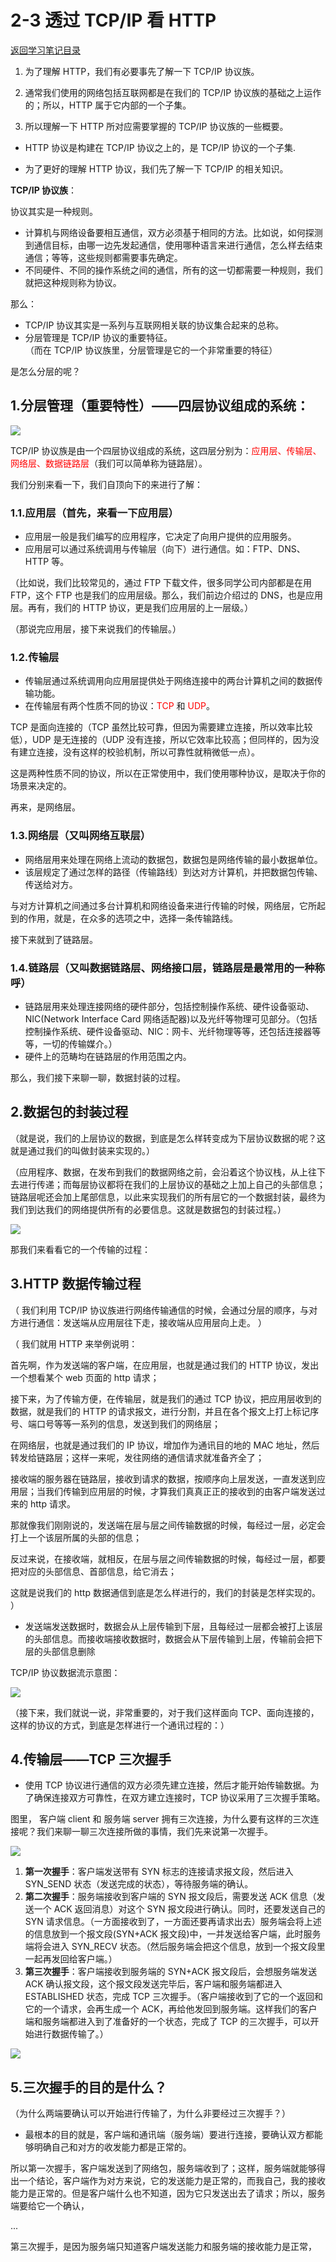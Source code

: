 # 2-3 透过 TCP/IP 看 HTTP

[返回学习笔记目录](/README.md)

1. 为了理解 HTTP，我们有必要事先了解一下 TCP/IP 协议族。

2. 通常我们使用的网络包括互联网都是在我们的 TCP/IP 协议族的基础之上运作的；所以，HTTP 属于它内部的一个子集。

3. 所以理解一下 HTTP 所对应需要掌握的 TCP/IP 协议族的一些概要。

- HTTP 协议是构建在 TCP/IP 协议之上的，是 TCP/IP 协议的一个子集.

- 为了更好的理解 HTTP 协议，我们先了解一下 TCP/IP 的相关知识。

**TCP/IP 协议族**：

协议其实是一种规则。

- 计算机与网络设备要相互通信，双方必须基于相同的方法。比如说，如何探测到通信目标，由哪一边先发起通信，使用哪种语言来进行通信，怎么样去结束通信；等等，这些规则都需要事先确定。
- 不同硬件、不同的操作系统之间的通信，所有的这一切都需要一种规则，我们就把这种规则称为协议。

那么：

- TCP/IP 协议其实是一系列与互联网相关联的协议集合起来的总称。
- 分层管理是 TCP/IP 协议的重要特征。  
  （而在 TCP/IP 协议族里，分层管理是它的一个非常重要的特征）

是怎么分层的呢？

## 1.分层管理（重要特性）——四层协议组成的系统：

<img src="imgs/HTTP-分层管理（重要特性）.png"/>

TCP/IP 协议族是由一个四层协议组成的系统，这四层分别为：<span style="color:red;">应用层、传输层、网络层、数据链路层</span>（我们可以简单称为链路层）。

我们分别来看一下，我们自顶向下的来进行了解：

### 1.1.应用层（首先，来看一下应用层）

- 应用层一般是我们编写的应用程序，它决定了向用户提供的应用服务。
- 应用层可以通过系统调用与传输层（向下）进行通信。如：FTP、DNS、HTTP 等。

（比如说，我们比较常见的，通过 FTP 下载文件，很多同学公司内部都是在用 FTP，这个 FTP 也是我们的应用层级。那么，我们前边介绍过的 DNS，也是应用层。再有，我们的 HTTP 协议，更是我们应用层的上一层级。）

（那说完应用层，接下来说我们的传输层。）

### 1.2.传输层

- 传输层通过系统调用向应用层提供处于网络连接中的两台计算机之间的数据传输功能。
- 在传输层有两个性质不同的协议：<span style="color:red;">TCP</span> 和 <span style="color:red;">UDP</span>。

TCP 是面向连接的（TCP 虽然比较可靠，但因为需要建立连接，所以效率比较低），UDP 是无连接的（UDP 没有连接，所以它效率比较高；但同样的，因为没有建立连接，没有这样的校验机制，所以可靠性就稍微低一点）。

这是两种性质不同的协议，所以在正常使用中，我们使用哪种协议，是取决于你的场景来决定的。

再来，是网络层。

### 1.3.网络层（又叫网络互联层）

- 网络层用来处理在网络上流动的数据包，数据包是网络传输的最小数据单位。
- 该层规定了通过怎样的路径（传输路线）到达对方计算机，并把数据包传输、传送给对方。

与对方计算机之间通过多台计算机和网络设备来进行传输的时候，网络层，它所起到的作用，就是，在众多的选项之中，选择一条传输路线。

接下来就到了链路层。

### 1.4.链路层（又叫数据链路层、网络接口层，链路层是最常用的一种称呼）

- 链路层用来处理连接网络的硬件部分，包括控制操作系统、硬件设备驱动、NIC(Network Interface Card 网络适配器)以及光纤等物理可见部分。（包括控制操作系统、硬件设备驱动、NIC：网卡、光纤物理等等，还包括连接器等等，一切的传输媒介。）
- 硬件上的范畴均在链路层的作用范围之内。

那么，我们接下来聊一聊，数据封装的过程。

## 2.数据包的封装过程

（就是说，我们的上层协议的数据，到底是怎么样转变成为下层协议数据的呢？这就是通过我们的叫做封装来实现的。）

（应用程序、数据，在发布到我们的数据网络之前，会沿着这个协议栈，从上往下去进行传递；而每层协议都将在我们的上层协议的基础之上加上自己的头部信息；链路层呢还会加上尾部信息，以此来实现我们的所有层它的一个数据封装，最终为我们到达我们的网络提供所有的必要信息。这就是数据包的封装过程。）

<img src="imgs/HTTP-数据包的封装过程.png"/>

那我们来看看它的一个传输的过程：

## 3.HTTP 数据传输过程

（
我们利用 TCP/IP 协议族进行网络传输通信的时候，会通过分层的顺序，与对方进行通信：发送端从应用层往下走，接收端从应用层向上走。
）

（
我们就用 HTTP 来举例说明：

首先啊，作为发送端的客户端，在应用层，也就是通过我们的 HTTP 协议，发出一个想看某个 web 页面的 http 请求；

接下来，为了传输方便，在传输层，就是我们的通过 TCP 协议，把应用层收到的数据，就是我们的 HTTP 的请求报文，进行分割，并且在各个报文上打上标记序号、端口号等等一系列的信息，发送到我们的网络层；

在网络层，也就是通过我们的 IP 协议，增加作为通讯目的地的 MAC 地址，然后转发给链路层；这样一来呢，发往网络的通信请求就准备齐全了；

接收端的服务器在链路层，接收到请求的数据，按顺序向上层发送，一直发送到应用层；当我们传输到应用层的时候，才算我们真真正正的接收到的由客户端发送过来的 http 请求。

那就像我们刚刚说的，发送端在层与层之间传输数据的时候，每经过一层，必定会打上一个该层所属的头部的信息；

反过来说，在接收端，就相反，在层与层之间传输数据的时候，每经过一层，都要把对应的头部信息、首部信息，给它消去；

这就是说我们的 http 数据通信到底是怎么样进行的，我们的封装是怎样实现的。
）

- 发送端发送数据时，数据会从上层传输到下层，且每经过一层都会被打上该层的头部信息。而接收端接收数据时，数据会从下层传输到上层，传输前会把下层的头部信息删除

TCP/IP 协议数据流示意图：

<img src="imgs/HTTP-HTTP数据传输过程.png"/>

（接下来，我们就说一说，非常重要的，对于我们这样面向 TCP、面向连接的，这样的协议的方式，到底是怎样进行一个通讯过程的：）

## 4.传输层——TCP 三次握手

- 使用 TCP 协议进行通信的双方必须先建立连接，然后才能开始传输数据。为了确保连接双方可靠性，在双方建立连接时，TCP 协议采用了三次握手策略。

图里，
客户端 client 和 服务端 server 拥有三次连接，为什么要有这样的三次连接呢？我们来聊一聊三次连接所做的事情，我们先来说第一次握手。

<img src="imgs/HTTP-传输层——TCP三次握手.png"/>

1. **第一次握手**：客户端发送带有 SYN 标志的连接请求报文段，然后进入 SYN_SEND 状态（发送完成的状态），等待服务端的确认。
2. **第二次握手**：服务端接收到客户端的 SYN 报文段后，需要发送 ACK 信息（发送一个 ACK 返回消息）对这个 SYN 报文段进行确认。同时，还要发送自己的 SYN 请求信息。（一方面接收到了，一方面还要再请求出去）服务端会将上述的信息放到一个报文段(SYN+ACK 报文段)中，一并发送给客户端，此时服务端将会进入 SYN_RECV 状态。（然后服务端会把这个信息，放到一个报文段里一起再发回给客户端。）
3. **第三次握手**：客户端接收到服务端的 SYN+ACK 报文段后，会想服务端发送 ACK 确认报文段，这个报文段发送完毕后，客户端和服务端都进入 ESTABLISHED 状态，完成 TCP 三次握手。（客户端接收到了它的一个返回和它的一个请求，会再生成一个 ACK，再给他发回到服务端。这样我们的客户端和服务端都进入到了准备好的一个状态，完成了 TCP 的三次握手，可以开始进行数据传输了。）

<img src="imgs/HTTP-传输层——TCP三次握手2.png"/>

## 5.三次握手的目的是什么？

（为什么两端要确认可以开始进行传输了，为什么非要经过三次握手？）

- 最根本的目的就是，客户端和通讯端（服务端）要进行连接，要确认双方都能够明确自己和对方的收发能力都是正常的。

所以第一次握手，客户端发送到了网络包，服务端收到了；这样，服务端就能够得出一个结论，客户端作为对方来说，它的发送能力是正常的，而我自己，我的接收能力是正常的。但是客户端什么也不知道，因为它只发送出去了请求；所以，服务端要给它一个确认，

...

第三次握手，是因为服务端只知道客户端发送能力和服务端的接收能力是正常，
